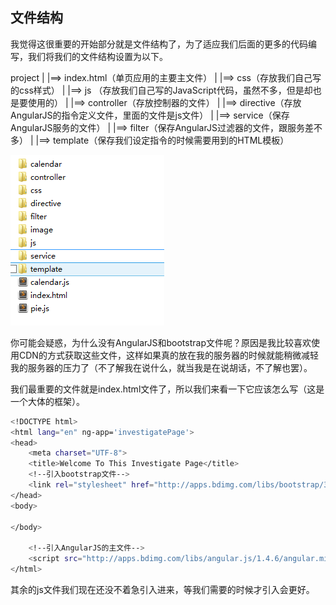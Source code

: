 ## 文件结构

我觉得这很重要的开始部分就是文件结构了，为了适应我们后面的更多的代码编写，我们将我们的文件结构设置为以下。

project
|
|==> index.html（单页应用的主要主文件）
|
|==> css（存放我们自己写的css样式）
|
|==> js （存放我们自己写的JavaScript代码，虽然不多，但是却也是要使用的）
|
|==> controller（存放控制器的文件）
|
|==> directive（存放AngularJS的指令定义文件，里面的文件是js文件）
|
|==> service（保存AngularJS服务的文件）
|
|==> filter（保存AngularJS过滤器的文件，跟服务差不多）
|
|==> template（保存我们设定指令的时候需要用到的HTML模板）

![ 文件结构]( final.png)

你可能会疑惑，为什么没有AngularJS和bootstrap文件呢？原因是我比较喜欢使用CDN的方式获取这些文件，这样如果真的放在我的服务器的时候就能稍微减轻我的服务器的压力了（不了解我在说什么，就当我是在说胡话，不了解也罢）。

我们最重要的文件就是index.html文件了，所以我们来看一下它应该怎么写（这是一个大体的框架）。

```bash
<!DOCTYPE html>
<html lang="en" ng-app='investigatePage'>
<head>
	<meta charset="UTF-8">
	<title>Welcome To This Investigate Page</title>
	<!--引入bootstrap文件-->
	<link rel="stylesheet" href="http://apps.bdimg.com/libs/bootstrap/3.3.4/css/bootstrap.min.css" />
</head>
<body>

</body>

	<!--引入AngularJS的主文件-->
	<script src="http://apps.bdimg.com/libs/angular.js/1.4.6/angular.min.js"></script>
</html>
```

其余的js文件我们现在还没不着急引入进来，等我们需要的时候才引入会更好。
